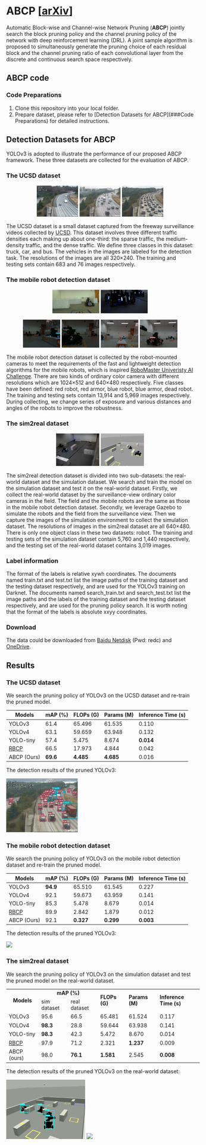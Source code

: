 # ABCP [[arXiv](https://arxiv.org/abs/2110.03858)]

Automatic Block-wise and Channel-wise Network Pruning (**ABCP**) jointly search the block pruning policy and the channel pruning policy of the network with deep reinforcement learning (DRL). A joint sample algorithm is proposed to simultaneously generate the pruning choice of each residual block and the channel pruning ratio of each convolutional layer from the discrete and continuous search space respectively.

## ABCP code

### Code Preparations
1. Clone this repository into your local folder.
2. Prepare dataset, please refer to [Detection Datasets for ABCP](###Code Preparations) for detailed instructions.

## Detection Datasets for ABCP

YOLOv3 is adopted to illustrate the performance of our proposed ABCP framework. These three datasets are collected for the evaluation of ABCP.

### The UCSD dataset

<p align="center"><img src="misc/UCSDsparse.jpg" width="22%"/>  <img src="misc/UCSDmedium.jpg" width="22%"/>  <img src="misc/UCSDdense.jpg" width="22%"/>
  
The UCSD dataset is a small dataset captured from the freeway surveillance videos collected by [UCSD](http://www.svcl.ucsd.edu/projects/traffic/). This dataset involves three different traffic densities each making up about one-third: the sparse traffic, the medium-density traffic, and the dense traffic. We define three classes in this dataset: truck, car, and bus. The vehicles in the images are labeled for the detection task. The resolutions of the images are all 320×240. The training and testing sets contain 683 and 76 images respectively.

### The mobile robot detection dataset

<p align="center"><img src="misc/robot1.jpg" width="25%"/>  <img src="misc/robot2.jpg" width="25%"/>
<p align="center"><img src="misc/robot3.jpg" width="20%"/>  <img src="misc/robot4.jpg" width="20%"/> <img src="misc/robot5.jpg" width="20%"/> <img src="misc/robot6.jpg" width="20%"/>
  
The mobile robot detection dataset is collected by the robot-mounted cameras to meet the requirements of the fast and lightweight detection algorithms for the mobile robots, which is inspired [RoboMaster Univeristy AI Challenge](https://www.robomaster.com/en-US/robo/icra). There are two kinds of ordinary color camera with different resolutions which are 1024×512 and 640×480 respectively. Five classes have been defined: red robot, red armor, blue robot, blue armor, dead robot. The training and testing sets contain 13,914 and 5,969 images respectively. During collecting, we change series of exposure and various distances and angles of the robots to improve the robustness.
  
### The sim2real dataset
  
<p align="center"><img src="misc/real-world.jpg" width="23%"/>  <img src="misc/simulation.jpg" width="23%"/>

The sim2real detection dataset is divided into two sub-datasets: the real-world dataset and the simulation dataset. We search and train the model on the simulation dataset and test it on the real-world dataset. Firstly, we collect the real-world dataset by the surveillance-view ordinary color cameras in the field. The field and the mobile robots are the same as those in the mobile robot detection dataset. Secondly, we leverage Gazebo to simulate the robots and the field from the surveillance view. Then we capture the images of the simulation environment to collect the simulation dataset. The resolutions of images in the sim2real dataset are all 640×480. There is only one object class in these two datasets: robot. The training and testing sets of the simulation dataset contain 5,760 and 1,440 respectively, and the testing set of the real-world dataset contains 3,019 images.

### Label information 
The format of the labels is relative xywh coordinates. The documents named train.txt and test.txt list the image paths of the training dataset and the testing dataset respectively, and are used for the YOLOv3 training on Darknet.  The documents named search_train.txt and search_test.txt list the image paths and the labels of the training dataset and the testing dataset respectively, and are used for the pruning policy search. It is worth noting that the format of the labels is absolute xxyy coordinates. 
  
### Download
The data could be downloaded from [Baidu Netdisk](https://pan.baidu.com/s/1RmhjxdZqri_V5GCBnrtI5w) (Pwd: redc) and [OneDrive](https://1drv.ms/u/s!Asc-xz451d9bnSpIYWq_qetgJh5y?e=YcaGWM).
  
## Results
 
### The UCSD dataset

We search the pruning policy of YOLOv3 on the UCSD dataset and re-train the pruned model.

| Models          | mAP (%)  | FLOPs (G) | Params (M) | Inference Time (s) |
| --------------- | -------- | --------- | ---------- | ------------------ |
| YOLOv3          | 61.4     | 65.496    | 61.535     | 0.110              |
| YOLOv4          | 63.1     | 59.659    | 63.948     | 0.132              |
| YOLO-tiny       | 57.4     | 5.475     | 8.674      | **0.014**          |
|[RBCP](https://ieeexplore.ieee.org/abstract/document/9412687)| 66.5     | 17.973    | 4.844      | 0.042              |
| ABCP (Ours)     | **69.6** | **4.485** | **4.685**  | 0.016              |

The detection results of the pruned YOLOv3:
<p align="left"> <img src="misc/UCSD.gif" width="38%"/>
  
### The mobile robot detection dataset
  
We search the pruning policy of YOLOv3 on the mobile robot detection dataset and re-train the pruned model.
  
| Models      | mAP (%)  | FLOPs (G) | Params (M) | Inference Time (s) |
| ----------- | -------- | --------- | ---------- | ------------------ |
| YOLOv3      | **94.9** | 65.510    | 61.545     | 0.227              |
| YOLOv4      | 92.1     | 59.673    | 63.959     | 0.141              |
| YOLO-tiny   | 85.3     | 5.478     | 8.679      | 0.014              |
|[RBCP](https://ieeexplore.ieee.org/abstract/document/9412687)| 89.9     | 2.842     | 1.879      | 0.012              |
| ABCP (Ours) | 92.1     | **0.327** | **0.299**  | **0.003**          |
  
The detection results of the pruned YOLOv3:
<p align="left"> <img src="misc/mobilerobot.gif" width="42%"/>
  
### The sim2real dataset
  
We search the pruning policy of YOLOv3 on the simulation dataset and test the pruned model on the real-world dataset.
  
<table border=0 cellpadding=0 cellspacing=0 width=518 style='border-collapse:
 collapse;table-layout:fixed;width:390pt'>
 <col class=xl65 width=84 style='mso-width-source:userset;mso-width-alt:2688;
 width:63pt'>
 <col class=xl65 width=81 style='mso-width-source:userset;mso-width-alt:2602;
 width:61pt'>
 <col class=xl65 width=82 style='mso-width-source:userset;mso-width-alt:2624;
 width:62pt'>
 <col class=xl65 width=70 style='mso-width-source:userset;mso-width-alt:2240;
 width:53pt'>
 <col class=xl65 width=80 style='mso-width-source:userset;mso-width-alt:2560;
 width:60pt'>
 <col class=xl65 width=121 style='mso-width-source:userset;mso-width-alt:3882;
 width:91pt'>
 <tr height=19 style='height:14.0pt'>
  <td rowspan=2 height=38 class=xl65 width=115 style='height:28.0pt;width:63pt' align="center"><b>Models</b></td>
  <td colspan=2 class=xl65 width=163 style='width:123pt' align="center"><b>mAP (%)</b></td>
  <td rowspan=2 class=xl65 width=100 style='width:53pt'><b>FLOPs (G)</b></td>
  <td rowspan=2 class=xl65 width=110 style='width:60pt'><b>Params (M)</b></td>
  <td rowspan=2 class=xl65 width=165 style='width:91pt'><b>Inference Time (s)</b></td>
 </tr>
 <tr height=19 style='height:14.0pt'>
  <td height=19 class=xl65 style='height:14.0pt'>sim dataset</td>
  <td class=xl65>real dataset</td>
 </tr>
 <tr height=19 style='height:14.0pt'>
  <td height=19 class=xl65 style='height:14.0pt'>YOLOv3</td>
  <td class=xl66>95.6 </td>
  <td class=xl66>66.5 </td>
  <td class=xl67>65.481 </td>
  <td class=xl67>61.524 </td>
  <td class=xl67>0.117 </td>
 </tr>
 <tr height=19 style='height:14.0pt'>
  <td height=19 class=xl65 style='height:14.0pt'>YOLOv4</td>
  <td class=xl66><b>98.3</b> </td>
  <td class=xl66>28.8 </td>
  <td class=xl67>59.644 </td>
  <td class=xl67>63.938 </td>
  <td class=xl67>0.141 </td>
 </tr>
 <tr height=19 style='height:14.0pt'>
  <td height=19 class=xl65 style='height:14.0pt'>YOLO-tiny</td>
  <td class=xl66><b>98.3</b> </td>
  <td class=xl66>42.3 </td>
  <td class=xl67>5.472 </td>
  <td class=xl67>8.670 </td>
  <td class=xl67>0.014 </td>
 </tr>
 <tr height=19 style='height:14.0pt'>
  <td height=19 class=xl65 style='height:14.0pt'><a href="https://ieeexplore.ieee.org/abstract/document/9412687">RBCP<a/></td>
  <td class=xl66>97.9 </td>
  <td class=xl66>71.2 </td>
  <td class=xl67>2.321 </td>
  <td class=xl67><b>1.237</b> </td>
  <td class=xl67>0.009 </td>
 </tr>
 <tr height=19 style='height:14.0pt'>
  <td height=19 class=xl65 style='height:14.0pt'>ABCP (ours)</td>
  <td class=xl66>98.0 </td>
  <td class=xl66><b>76.1</b> </td>
  <td class=xl67><b>1.581</b> </td>
  <td class=xl67>2.545 </td>
  <td class=xl67><b>0.008</b> </td>
 </tr>
</table>

The detection results of the pruned YOLOv3 on the real-world dataset:
<p align="left"> <img src="misc/sim.gif" width="42%"/> <img src="misc/sim2real.gif" width="42%"/>
